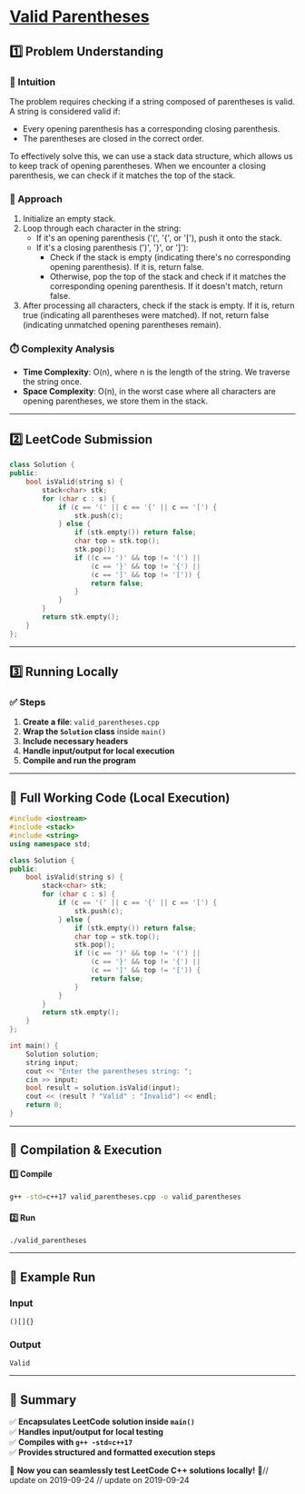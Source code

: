 # **[Valid Parentheses](https://leetcode.com/problems/valid-parentheses/description/)**  

## **1️⃣ Problem Understanding**  
### **📌 Intuition**  
The problem requires checking if a string composed of parentheses is valid. A string is considered valid if:
- Every opening parenthesis has a corresponding closing parenthesis.
- The parentheses are closed in the correct order.

To effectively solve this, we can use a stack data structure, which allows us to keep track of opening parentheses. When we encounter a closing parenthesis, we can check if it matches the top of the stack.

### **🚀 Approach**  
1. Initialize an empty stack.
2. Loop through each character in the string:
   - If it's an opening parenthesis ('(', '{', or '['), push it onto the stack.
   - If it's a closing parenthesis (')', '}', or ']'):
     - Check if the stack is empty (indicating there's no corresponding opening parenthesis). If it is, return false.
     - Otherwise, pop the top of the stack and check if it matches the corresponding opening parenthesis. If it doesn't match, return false.
3. After processing all characters, check if the stack is empty. If it is, return true (indicating all parentheses were matched). If not, return false (indicating unmatched opening parentheses remain).

### **⏱️ Complexity Analysis**  
- **Time Complexity**: O(n), where n is the length of the string. We traverse the string once.
- **Space Complexity**: O(n), in the worst case where all characters are opening parentheses, we store them in the stack.

---  

## **2️⃣ LeetCode Submission**  
```cpp
class Solution {
public:
    bool isValid(string s) {
        stack<char> stk;
        for (char c : s) {
            if (c == '(' || c == '{' || c == '[') {
                stk.push(c);
            } else {
                if (stk.empty()) return false;
                char top = stk.top();
                stk.pop();
                if ((c == ')' && top != '(') ||
                    (c == '}' && top != '{') ||
                    (c == ']' && top != '[')) {
                    return false;
                }
            }
        }
        return stk.empty();
    }
};
```  

---  

## **3️⃣ Running Locally**  
### **✅ Steps**  
1. **Create a file**: `valid_parentheses.cpp`  
2. **Wrap the `Solution` class** inside `main()`  
3. **Include necessary headers**  
4. **Handle input/output for local execution**  
5. **Compile and run the program**  

---  

## **📝 Full Working Code (Local Execution)**  
```cpp
#include <iostream>
#include <stack>
#include <string>
using namespace std;

class Solution {
public:
    bool isValid(string s) {
        stack<char> stk;
        for (char c : s) {
            if (c == '(' || c == '{' || c == '[') {
                stk.push(c);
            } else {
                if (stk.empty()) return false;
                char top = stk.top();
                stk.pop();
                if ((c == ')' && top != '(') ||
                    (c == '}' && top != '{') ||
                    (c == ']' && top != '[')) {
                    return false;
                }
            }
        }
        return stk.empty();
    }
};

int main() {
    Solution solution;
    string input;
    cout << "Enter the parentheses string: ";
    cin >> input;
    bool result = solution.isValid(input);
    cout << (result ? "Valid" : "Invalid") << endl;
    return 0;
}
```  

---  

## **🔧 Compilation & Execution**  
#### **1️⃣ Compile**  
```bash
g++ -std=c++17 valid_parentheses.cpp -o valid_parentheses
```  

#### **2️⃣ Run**  
```bash
./valid_parentheses
```  

---  

## **🎯 Example Run**  
### **Input**  
```
()[]{}
```  
### **Output**  
```
Valid
```  

---  

## **📌 Summary**  
✅ **Encapsulates LeetCode solution inside `main()`**  
✅ **Handles input/output for local testing**  
✅ **Compiles with `g++ -std=c++17`**  
✅ **Provides structured and formatted execution steps**  

🚀 **Now you can seamlessly test LeetCode C++ solutions locally!** 🚀// update on 2019-09-24
// update on 2019-09-24
